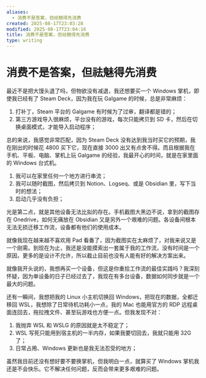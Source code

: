 ```yaml
---
aliases:
  - 消费不是答案，但祛魅得先消费
created: 2025-08-17T23:03:28
modified: 2025-08-17T23:04:16
title: 消费不是答案，但祛魅得先消费
type: writing
---
```


# 消费不是答案，但祛魅得先消费

最近不是把大馒头退了吗，但物欲没有减退，我还想要买一个 Windows 掌机，即使我已经有了 Steam Deck，因为我在玩 Galgame 的时候，总是非常麻烦：

1. 打补丁，Steam 平台的 Galgame 有时候为了过审，翻译都是错的；
2. 第三方游戏导入很麻烦，平台没有的游戏，每次只能拷贝到 SD 卡，然后在切换桌面模式，才能导入启动程序；

总的来说，我感觉非常匹配，因为 Steam Deck 没有达到我当时买它的预期，我在刚出的时候花 4800 买下它，现在直接 3000 出又有点舍不得。而且根据我在手机、平板、电脑、掌机上玩 Galgame 的经验，我最开心的时间，就是在家里面的 Windows 台式机。

1. 我可以在家里任何一个地方进行串流；
2. 我可以随时截图，然后拷贝到 Notion、Logseq、或是 Obsidian 里，写下当时的想法；
3. 启动几乎没有负担；

光是第二点，就是其他设备无法比拟的存在。手机截图大黑边不说，拿到的截图存在 Onedrive，如何无痛放在 Obsidian 又是另外一个艰难的问题。各设备间根本无法无损迁移工作流，设备都有他们的使用成本。

就像我现在越来越不喜欢用 Pad 看番了，因为截图实在太麻烦了，对我来说又是一个刚需。到现在为止，我还是没能摸索出一套属于我的工作流，没有时间是一个原因，更多的是设计不允许，所以截止目前也没有人能有好的解决方案出来。

就像我开头说的，我想再买一个设备，但这是你重拾工作流的最佳实践吗？我深刻怀疑，因为单设备的日子已经过去了，我现在有多台设备，数据如何同步就是一个最大的问题。

还有一瞬间，我想把我的 Linux 小主机切换回 Windows，把现在的数据，全都迁移回 WSL，我想除了日常待机功耗小一点，我的 Mac 也能用官方的 RDP 远程桌面连回去，拖拉拽文件、甚至玩游戏也方便一点。但我发现不对：

1. 我抛弃 WSL 和 WSLG 的原因就是太不稳定了；
2. WSL 写死只能用到宿主机的一半内存，如果我要切回去，我就只能用 32G 了；
3. 日常占用、Windows 更新也是我无法忍受的地方；

虽然我目前还没有想好要不要换掌机，但我明白一点，就算买了 Windows 掌机我还是不会快乐。它不解决任何问题，反而会带来更多艰难的问题。
